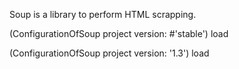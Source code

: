 Soup is a library to perform HTML scrapping.

(ConfigurationOfSoup project version: #'stable') load

(ConfigurationOfSoup project version: '1.3') load
